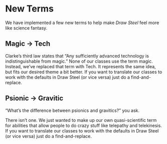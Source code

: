 # New Terms

We have implemented a few new terms to help make *Draw Steel* feel more like science fantasy.

## Magic → Tech

Clarke’s third law states that “Any sufficiently advanced technology is indistinguishable from magic.” None of our classes use the term magic. Instead, we’ve replaced that term with Tech. It represents the same idea, but fits our desired theme a bit better. If you want to translate our classes to work with the defaults in Draw Steel (or vice versa) just do a find-and-replace.

## Psionic → Gravitic

“What’s the difference between psionics and gravitics?” you ask.

There isn’t one. We just wanted to make up our own quasi-scientific term for abilities that allow people to do crazy stuff like telepathy and telekinesis. If you want to translate our classes to work with the defaults in Draw Steel (or vice versa) just do a find-and-replace.

